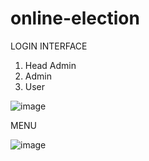 # online-election
LOGIN INTERFACE
1) Head Admin
2) Admin
3) User
   
![image](https://github.com/azreennabila/online-election/assets/120879769/246671a5-decb-403a-bdf3-b21dfeb58079)


MENU

![image](https://github.com/azreennabila/online-election/assets/120879769/5ccdcf8b-850e-4a30-bee8-1425e2248afb)

